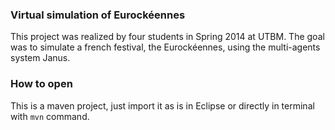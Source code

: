 ### Virtual simulation of Eurockéennes

This project was realized by four students in Spring 2014 at UTBM. The goal was
to simulate a french festival, the Eurockéennes, using the multi-agents system
Janus.

### How to open

This is a maven project, just import it as is in Eclipse or directly in terminal
with ```mvn``` command.
